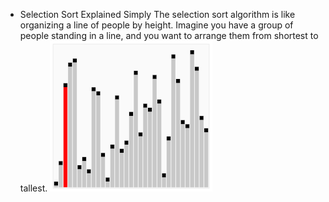- Selection Sort Explained Simply
The selection sort algorithm is like organizing a line of people by height. Imagine you have a group of people standing in a line, and you want to arrange them from shortest to tallest.
![Screenshot ](Sorting_bubblesort_anim.gif)

